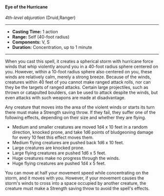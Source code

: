 #### Eye of the Hurricane
*4th-level abjuration* (Druid,Ranger)
___
- **Casting Time:** 1 action
- **Range:** Self (40-foot radius)
- **Components:** V, S
- **Duration:** Concentration, up to 1 minute
---
When you cast this spell, it creates a spherical
storm with hurricane force winds that whip
violently around you in a 40-foot radius sphere
centered on you. However, within a 10-foot radius
sphere also centered on you, these winds are
relatively calm, merely a strong breeze.
Because of the winds, creatures within 40 feet of
you cannot make ranged attack rolls, nor can they
be the targets of ranged attacks. Certain large
projectiles, such as thrown or catapulted boulders,
can be used to attack despite the winds, but even
attacks with such weapons are made at
disadvantage.

Any creature that moves into the area of the
violent winds or starts its turn there must make a
Strength saving throw. If they fail, they suffer one of
the following effects, depending on their size and
whether they are flying.

* Medium and smaller creatures are moved 1d4 x 10 feet in a random direction, knocked prone, and take 1d6 points of bludgeoning damage for every 10 feet this effect moves them.
* Medium flying creatures are pushed back 1d6 x 10 feet.
* Large creatures are knocked prone.
* Large flying creatures are pushed 1d6 x 5 feet.
* Huge creatures make no progress through the winds.
* Huge flying creatures are pushed 1d4 x 5 feet.

You can move at half your movement speed while
concentrating on the storm, and it moves with you.
However, if your movement causes the storm's
winds to cross into a space occupied by another
creature, the creature must make a Strength saving
throw to avoid the spell's effects.
